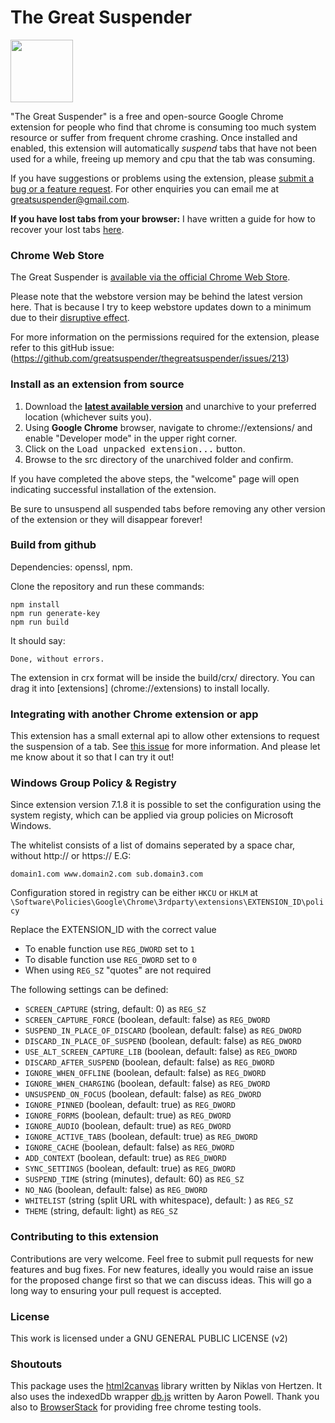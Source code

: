 # The Great Suspender

<img src="/src/img/suspendy-guy.png" width="100px" />

"The Great Suspender" is a free and open-source Google Chrome extension for people who find that chrome is consuming too much system resource or suffer from frequent chrome crashing. Once installed and enabled, this extension will automatically *suspend* tabs that have not been used for a while, freeing up memory and cpu that the tab was consuming.

If you have suggestions or problems using the extension, please [submit a bug or a feature request](https://github.com/greatsuspender/thegreatsuspender/issues/). For other enquiries you can email me at greatsuspender@gmail.com.

**If you have lost tabs from your browser:** I have written a guide for how to recover your lost tabs [here](https://github.com/deanoemcke/thegreatsuspender/issues/526
).

### Chrome Web Store

The Great Suspender is [available via the official Chrome Web Store](https://chrome.google.com/webstore/detail/the-great-suspender/klbibkeccnjlkjkiokjodocebajanakg).

Please note that the webstore version may be behind the latest version here. That is because I try to keep webstore updates down to a minimum due to their [disruptive effect](https://github.com/greatsuspender/thegreatsuspender/issues/526).

For more information on the permissions required for the extension, please refer to this gitHub issue: (https://github.com/greatsuspender/thegreatsuspender/issues/213)

### Install as an extension from source

1. Download the **[latest available version](https://github.com/greatsuspender/thegreatsuspender/releases)** and unarchive to your preferred location (whichever suits you).
2. Using **Google Chrome** browser, navigate to chrome://extensions/ and enable "Developer mode" in the upper right corner.
3. Click on the <kbd>Load unpacked extension...</kbd> button.
4. Browse to the src directory of the unarchived folder and confirm.

If you have completed the above steps, the "welcome" page will open indicating successful installation of the extension.

Be sure to unsuspend all suspended tabs before removing any other version of the extension or they will disappear forever!

### Build from github

Dependencies: openssl, npm.

Clone the repository and run these commands:
```
npm install
npm run generate-key
npm run build
```

It should say:
```
Done, without errors.
```

The extension in crx format will be inside the build/crx/ directory. You can drag it into [extensions] (chrome://extensions) to install locally.

### Integrating with another Chrome extension or app

This extension has a small external api to allow other extensions to request the suspension of a tab. See [this issue](https://github.com/greatsuspender/thegreatsuspender/issues/276) for more information. And please let me know about it so that I can try it out!

### Windows Group Policy & Registry

Since extension version 7.1.8 it is possible to set the configuration using the system registy, which can be applied via group policies on Microsoft
Windows. 

The whitelist consists of a list of domains seperated by a space char, without http:// or https:// E.G:
```
domain1.com www.domain2.com sub.domain3.com
```

Configuration stored in registry can be either `HKCU` or `HKLM` at
`\Software\Policies\Google\Chrome\3rdparty\extensions\EXTENSION_ID\policy`

Replace the EXTENSION_ID with the correct value

* To enable function use `REG_DWORD` set to `1`
* To disable function use `REG_DWORD` set to `0`
* When using `REG_SZ` "quotes" are not required

The following settings can be defined:

* `SCREEN_CAPTURE` (string, default: 0) as `REG_SZ`
* `SCREEN_CAPTURE_FORCE` (boolean, default: false) as `REG_DWORD`
* `SUSPEND_IN_PLACE_OF_DISCARD` (boolean, default: false) as `REG_DWORD`
* `DISCARD_IN_PLACE_OF_SUSPEND` (boolean, default: false) as `REG_DWORD`
* `USE_ALT_SCREEN_CAPTURE_LIB` (boolean, default: false) as `REG_DWORD`
* `DISCARD_AFTER_SUSPEND` (boolean, default: false) as `REG_DWORD`
* `IGNORE_WHEN_OFFLINE` (boolean, default: false) as `REG_DWORD`
* `IGNORE_WHEN_CHARGING` (boolean, default: false) as `REG_DWORD`
* `UNSUSPEND_ON_FOCUS` (boolean, default: false) as `REG_DWORD`
* `IGNORE_PINNED` (boolean, default: true) as `REG_DWORD`
* `IGNORE_FORMS` (boolean, default: true) as `REG_DWORD`
* `IGNORE_AUDIO` (boolean, default: true) as `REG_DWORD`
* `IGNORE_ACTIVE_TABS` (boolean, default: true) as `REG_DWORD`
* `IGNORE_CACHE` (boolean, default: false) as `REG_DWORD`
* `ADD_CONTEXT` (boolean, default: true) as `REG_DWORD`
* `SYNC_SETTINGS` (boolean, default: true) as `REG_DWORD`
* `SUSPEND_TIME` (string (minutes), default: 60) as `REG_SZ`
* `NO_NAG` (boolean, default: false) as `REG_DWORD`
* `WHITELIST` (string (split URL with whitespace), default: <empty>) as `REG_SZ`
* `THEME` (string, default: light) as `REG_SZ`

### Contributing to this extension

Contributions are very welcome. Feel free to submit pull requests for new features and bug fixes. For new features, ideally you would raise an issue for the proposed change first so that we can discuss ideas. This will go a long way to ensuring your pull request is accepted.

### License

This work is licensed under a GNU GENERAL PUBLIC LICENSE (v2)

### Shoutouts

This package uses the [html2canvas](https://github.com/niklasvh/html2canvas) library written by Niklas von Hertzen.
It also uses the indexedDb wrapper [db.js](https://github.com/aaronpowell/db.js) written by Aaron Powell.
Thank you also to [BrowserStack](https://www.browserstack.com) for providing free chrome testing tools.
